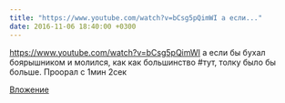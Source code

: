 ```yaml
---
title: "https://www.youtube.com/watch?v=bCsg5pQimWI а если..."
date: 2016-11-06 18:40:00 +0300
---
```


https://www.youtube.com/watch?v=bCsg5pQimWI а если бы бухал боярышником и молился, как как большинство #тут, толку было бы больше.
Проорал с 1мин 2сек

[Вложение](https://vk.com/video41076938_456239156)
